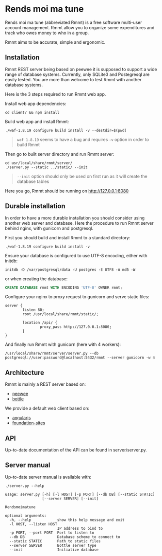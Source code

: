 Rends moi ma tune
=================

Rends moi ma tune (abbreviated Rmmt) is a free software multi-user account management.
Rmmt allow you to organize some expenditures and track who owes money to who in a group.

Rmmt aims to be accurate, simple and ergonomic.

Installation
------------

Rmmt REST server being based on peewee it is supposed to support a wide range of database systems.
Currently, only SQLite3 and Postegresql are eavily tested.
You are more than welcome to test Rmmt with another database systems.

Here is the 3 steps required to run Rmmt web app.

Install web app dependencies:
```
cd client/ && npm install
```

Build web app and install Rmmt:
```
./waf-1.8.19 configure build install -v --destdir=$(pwd)
```

> `waf 1.8.19` seems to have a bug and requires `-v` option in order to build Rmmt

Then go to built server directory and run Rmmt server:
```
cd usr/local/share/rmmt/server/
./server.py --static ../static/ --init
```

> `--init` option should only be used on first run as it will create the database tables

Here you go, Rmmt should be running on http://127.0.0.1:8080

Durable installation
--------------------

In order to have a more durable installation you should consider using another web server and database.
Here the procedure to run Rmmt server behind nginx, with gunicorn and postgresql.

First you should build and install Rmmt to a standard directory:
```
./waf-1.8.19 configure build install -v
```

Ensure your database is configured to use UTF-8 encoding, either with initdb:
```
initdb -D /var/postgresql/data -U postgres -E UTF8 -A md5 -W
```
or when creating the database:
```SQL
CREATE DATABASE rmmt WITH ENCODING 'UTF-8' OWNER rmmt;
```

Configure your nginx to proxy request to gunicorn and serve static files:
```
server {
        listen 80;
        root /usr/local/share/rmmt/static/;

        location /api/ {
                proxy_pass http://127.0.0.1:8080;
        }
}
```

And finally run Rmmt with gunicorn (here with 4 workers):
```
/usr/local/share/rmmt/server/server.py --db postgresql://user:password@localhost:5432/rmmt --server gunicorn -w 4
```


Architecture
------------

Rmmt is mainly a REST server based on:
 - [peewee](https://github.com/coleifer/peewee)
 - [bottle](http://bottlepy.org/docs/dev/index.html)

We provide a default web client based on:
 - [angularjs](https://angularjs.org/)
 - [foundation-sites](http://foundation.zurb.com/sites/docs/)

API
---

Up-to-date documentation of the API can be found in server/server.py.

Server manual
-------------

Up-to-date server manual is available with:
```
./server.py --help
```

```
usage: server.py [-h] [-l HOST] [-p PORT] [--db DB] [--static STATIC]
                 [--server SERVER] [--init]

Rendsmoimatune

optional arguments:
  -h, --help            show this help message and exit
  -l HOST, --listen HOST
                        IP address to bind to
  -p PORT, --port PORT  Port to listen to
  --db DB               Database scheme to connect to
  --static STATIC       Path to static files
  --server SERVER       Bottle server type
  --init                Initialize database
```
